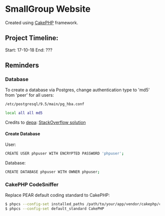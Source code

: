 # SmallGroup Website

Created using [CakePHP](https://cakephp.org) framework.

## Project Timeline:
Start: 17-10-18
End: ???

## Reminders

### Database

To create a database via Postgres, change authentication type to 'md5' from 'peer' for all users:

```bash
/etc/postgresql/9.5/main/pg_hba.conf

local all all md5
```

Credits to [depa](https://stackoverflow.com/users/1512956/depa): [StackOverflow solution](https://stackoverflow.com/a/18664239/6353682)

#### Create Database

User:

```bash
CREATE USER phpuser WITH ENCRYPTED PASSWORD 'phpuser';
```

Database:

```bash
CREATE DATABASE phpuser WITH OWNER phpuser;
```

### CakePHP CodeSniffer

Replace PEAR default coding standard to CakePHP:

```bash
$ phpcs --config-set installed_paths /path/to/your/app/vendor/cakephp/cakephp-codesniffer
$ phpcs --config-set default_standard CakePHP
```
